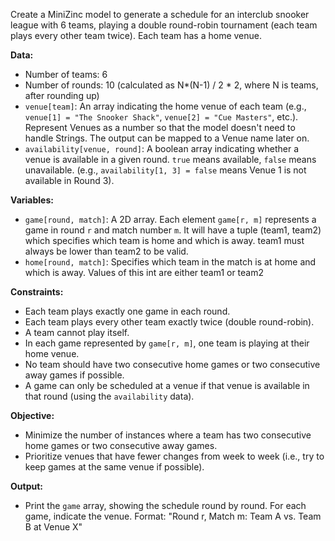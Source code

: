 Create a MiniZinc model to generate a schedule for an interclub snooker league with 6 teams, playing a double round-robin tournament (each team plays every other team twice). Each team has a home venue.

**Data:**

- Number of teams: 6
- Number of rounds: 10 (calculated as N*(N-1) / 2 * 2, where N is teams, after rounding up)
- `venue[team]`: An array indicating the home venue of each team (e.g., `venue[1] = "The Snooker Shack"`, `venue[2] = "Cue Masters"`, etc.). Represent Venues as a number so that the model doesn't need to handle Strings. The output can be mapped to a Venue name later on.
- `availability[venue, round]`: A boolean array indicating whether a venue is available in a given round. `true` means available, `false` means unavailable. (e.g., `availability[1, 3] = false` means Venue 1 is not available in Round 3).

**Variables:**

- `game[round, match]`: A 2D array. Each element `game[r, m]` represents a game in round `r` and match number `m`. It will have a tuple (team1, team2) which specifies which team is home and which is away. team1 must always be lower than team2 to be valid.
- `home[round, match]`: Specifies which team in the match is at home and which is away. Values of this int are either team1 or team2

**Constraints:**

- Each team plays exactly one game in each round.
- Each team plays every other team exactly twice (double round-robin).
- A team cannot play itself.
- In each game represented by `game[r, m]`, one team is playing at their home venue.
- No team should have two consecutive home games or two consecutive away games if possible.
- A game can only be scheduled at a venue if that venue is available in that round (using the `availability` data).

**Objective:**

- Minimize the number of instances where a team has two consecutive home games or two consecutive away games.
- Prioritize venues that have fewer changes from week to week (i.e., try to keep games at the same venue if possible).

**Output:**

- Print the `game` array, showing the schedule round by round. For each game, indicate the venue. Format: "Round r, Match m: Team A vs. Team B at Venue X"
